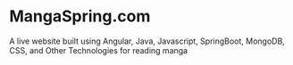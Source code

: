 # MangaSpring.com

A live website built using Angular, Java, Javascript, SpringBoot, MongoDB, CSS, and Other Technologies for reading manga
